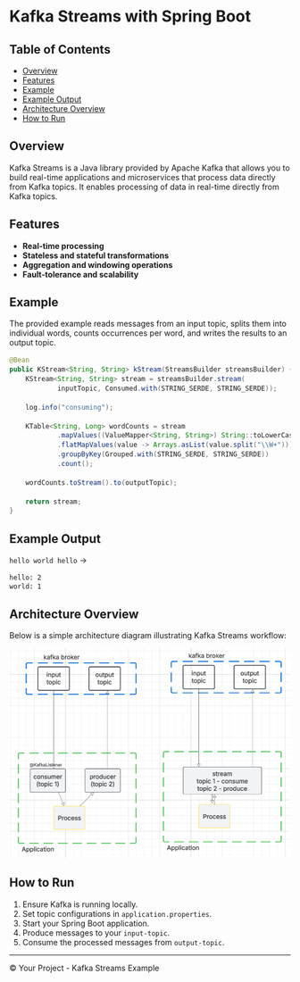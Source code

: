 # Kafka Streams with Spring Boot

## Table of Contents

- [Overview](#overview)
- [Features](#features)
- [Example](#example)
- [Example Output](#example-output)
- [Architecture Overview](#architecture-overview)
- [How to Run](#how-to-run)

## Overview

Kafka Streams is a Java library provided by Apache Kafka that allows you to build real-time applications and microservices that process data directly from Kafka topics. It enables processing of data in real-time directly from Kafka topics.

## Features

- **Real-time processing**
- **Stateless and stateful transformations**
- **Aggregation and windowing operations**
- **Fault-tolerance and scalability**

## Example

The provided example reads messages from an input topic, splits them into individual words, counts occurrences per word, and writes the results to an output topic.

```java
@Bean
public KStream<String, String> kStream(StreamsBuilder streamsBuilder) {
    KStream<String, String> stream = streamsBuilder.stream(
            inputTopic, Consumed.with(STRING_SERDE, STRING_SERDE));

    log.info("consuming");

    KTable<String, Long> wordCounts = stream
            .mapValues((ValueMapper<String, String>) String::toLowerCase)
            .flatMapValues(value -> Arrays.asList(value.split("\\W+")))
            .groupByKey(Grouped.with(STRING_SERDE, STRING_SERDE))
            .count();

    wordCounts.toStream().to(outputTopic);

    return stream;
}
```

## Example Output

`hello world hello` →

```
hello: 2
world: 1
```

## Architecture Overview

Below is a simple architecture diagram illustrating Kafka Streams workflow:

![Kafka Streams Diagram](https://github.com/senaMora/kafka-streams/blob/main/src/main/resources/images/overview.png)

## How to Run

1. Ensure Kafka is running locally.
2. Set topic configurations in `application.properties`.
3. Start your Spring Boot application.
4. Produce messages to your `input-topic`.
5. Consume the processed messages from `output-topic`.

---

© Your Project - Kafka Streams Example
